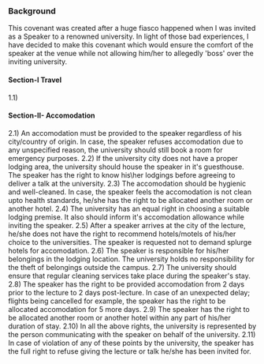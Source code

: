 ### Background

This covenant was created after a huge fiasco happened when I was invited as a Speaker to a renowned university. In light of those bad experiences, I have decided to make this covenant which would ensure the comfort of the speaker at the venue while not allowing him/her to allegedly 'boss' over the inviting university.

#### Section-I Travel

1.1)













#### Section-II- Accomodation

2.1) An accomodation must be provided to the speaker regardless of his city/country of origin. In case, the speaker refuses accomodation due to any unspecified reason, the university should still book a room for emergency purposes.
2.2) If the university city does not have a proper lodging area, the university should house the speaker in it's guesthouse. The speaker has the right to know his\her lodgings before agreeing to deliver a talk at the university.
2.3) The accomodation should be hygienic and well-cleaned. In case, the speaker feels the accomodation is not clean upto health standards, he/she has the right to be allocated another room or another hotel.
2.4) The university has an equal right in choosing a suitable lodging premise. It also should inform it's accomodation allowance while inviting the speaker. 
2.5) After a speaker arrives at the city of the lecture, he/she does not have the right to recommend hotels/motels of his/her choice to the universities. The speaker is requested not to demand splurge hotels for accomodation.
2.6) The speaker is responsible for his/her belongings in the lodging location. The university holds no responsibility for the theft of belongings outside the campus.
2.7) The university should ensure that regular cleaning services take place during the speaker's stay. 
2.8) The speaker has the right to be provided accomodation from 2 days prior to the lecture to 2 days post-lecture. In case of an unexpected delay; flights being cancelled for example, the speaker has the right to be allocated accomodation for 5 more days.
2.9) The speaker has the right to be allocated another room or another hotel within any part of his/her duration of stay.
2.10) In all the above rights, the university is represented by the person communicating with the speaker on behalf of the university. 
2.11) In case of violation of any of these points by the university, the speaker has the full right to refuse giving the lecture or talk he/she has been invited for. 
